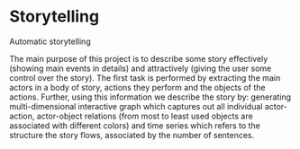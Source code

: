 # Storytelling
Automatic storytelling 

The main purpose of this project is to describe some story effectively (showing main events in details) and attractively (giving the user some control over the story). The first task is performed by extracting the main actors in a body of story, actions they perform and the objects of the actions. Further, using this information we describe the story by: generating multi-dimensional interactive graph which captures out all individual actor-action, actor-object relations (from most to least used objects are associated with different colors) and time series which refers to the structure the story flows, associated by the number of sentences.
